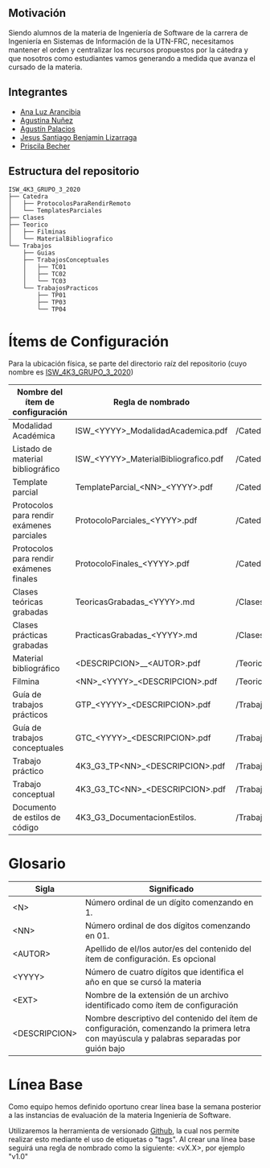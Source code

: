 ## Motivación

Siendo alumnos de la materia de Ingeniería de Software de la carrera de Ingeniería en Sistemas de Información de la UTN-FRC, necesitamos mantener el orden y centralizar los recursos propuestos por la cátedra y que nosotros como estudiantes vamos generando a medida que avanza el cursado de la materia.

## Integrantes

- [Ana Luz Arancibia](https://github.com/AnaLuzArancibia "Ana Luz Arancibia")
- [Agustina Nuñez](https://github.com/agustinanunez "Agustina Nuñez")
- [Agustín Palacios](https://github.com/AgustPalacios "Agustín Palacios")
- [Jesus Santiago Benjamin Lizarraga](https://github.com/belizar "Jesus Santiago Benjamin Lizarraga")
- [Priscila Becher](https://github.com/PriscilaBecher "Priscila Becher")

## Estructura del repositorio

```
ISW_4K3_GRUPO_3_2020
├── Catedra
│   ├── ProtocolosParaRendirRemoto
│   └── TemplatesParciales
├── Clases
├── Teorico
│   ├── Filminas
│   └── MaterialBibliografico
└── Trabajos
    ├── Guias
    ├── TrabajosConceptuales
    │   ├── TC01
    │   ├── TC02
    │   └── TC03
    └── TrabajosPracticos
        ├── TP01
        ├── TP03
        └── TP04
```



# Ítems de Configuración

Para la ubicación física, se parte del directorio raíz del repositorio (cuyo nombre es [ISW\_4K3\_GRUPO\_3\_2020](https://github.com/belizar/ISW_4K3_GRUPO_3_2020))

| **Nombre del ítem de configuración** | **Regla de nombrado** | **Ubicación física** | **Tipo de ítem** |
| --- | --- | --- | --- |
| Modalidad Académica | ISW\_\<YYYY\>\_ModalidadAcademica.pdf | /Catedra | Cátedra |
| Listado de material bibliográfico | ISW\_\<YYYY\>\_MaterialBibliografico.pdf | /Catedra | Cátedra |
| Template parcial | TemplateParcial\_\<NN\>\_\<YYYY\>.pdf | /Catedra/TemplatesParciales | Cátedra |
| Protocolos para rendir exámenes parciales | ProtocoloParciales\_\<YYYY\>.pdf | /Catedra/ProtocolosParaRendirRemoto | Cátedra |
| Protocolos para rendir exámenes finales | ProtocoloFinales\_\<YYYY\>.pdf | /Catedra/ProtocolosParaRendirRemoto | Cátedra |
| Clases teóricas grabadas | TeoricasGrabadas\_\<YYYY\>.md | /Clases | Clases |
| Clases prácticas grabadas | PracticasGrabadas\_\<YYYY\>.md | /Clases | Clases |
| Material bibliográfico | \<DESCRIPCION\>\_\_\<AUTOR\>.pdf | /Teorico/MaterialBibliografico | Teórico |
| Filmina | \<NN\>\_\<YYYY\>\_\<DESCRIPCION\>.pdf | /Teorico/Filminas | Teórico |
| Guía de trabajos prácticos | GTP\_\<YYYY\>\_\<DESCRIPCION\>.pdf | /Trabajos/Guias | Trabajos |
| Guía de trabajos conceptuales | GTC\_\<YYYY\>\_\<DESCRIPCION\>.pdf | /Trabajos/Guias | Trabajos |
| Trabajo práctico | 4K3\_G3\_TP\<NN\>\_\<DESCRIPCION\>.pdf | /Trabajos/TrabajosPracticos/TP\<NN\> | Trabajos |
| Trabajo conceptual | 4K3\_G3\_TC\<NN\>\_\<DESCRIPCION\>.pdf | /Trabajos/TrabajosConceptuales/TC\<NN\> | Trabajos |
| Documento de estilos de código | 4K3\_G3\_DocumentacionEstilos.<EXT> | /Trabajos/TrabajosPracticos/TP06 | Trabajos |

# Glosario

| **Sigla** | **Significado** |
| --- | --- |
| \<N\> | Número ordinal de un dígito comenzando en 1. |
| \<NN\> | Número ordinal de dos dígitos comenzando en 01. |
| \<AUTOR\> | Apellido de el/los autor/es del contenido del ítem de configuración. Es opcional |
| \<YYYY\> | Número de cuatro dígitos que identifica el año en que se cursó la materia |
| \<EXT\> | Nombre de la extensión de un archivo identificado como ítem de configuración |
| \<DESCRIPCION\> | Nombre descriptivo del contenido del ítem de configuración, comenzando la primera letra con mayúscula y palabras separadas por guión bajo |

# Línea Base

Como equipo hemos definido oportuno crear línea base la semana posterior a las instancias de evaluación de la materia Ingeniería de Software.

Utilizaremos la herramienta de versionado [Github](https://github.com/), la cual nos permite realizar esto mediante el uso de etiquetas o &quot;tags&quot;. Al crear una línea base seguirá una regla de nombrado como la siguiente: \<vX.X\>, por ejemplo &quot;v1.0&quot;

